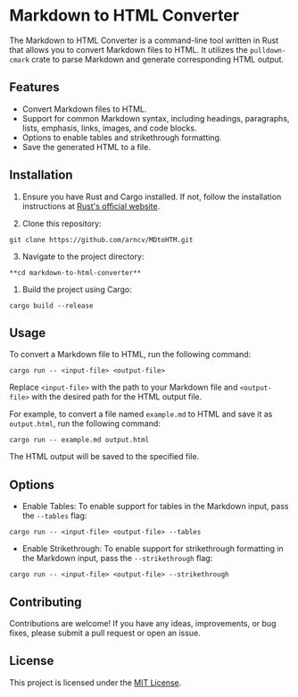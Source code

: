 # Markdown to HTML Converter

The Markdown to HTML Converter is a command-line tool written in Rust that allows you to convert Markdown files to HTML. It utilizes the `pulldown-cmark` crate to parse Markdown and generate corresponding HTML output.

## Features

- Convert Markdown files to HTML.
- Support for common Markdown syntax, including headings, paragraphs, lists, emphasis, links, images, and code blocks.
- Options to enable tables and strikethrough formatting.
- Save the generated HTML to a file.

## Installation

1. Ensure you have Rust and Cargo installed. If not, follow the installation instructions at [Rust's official website](https://www.rust-lang.org/).

2. Clone this repository:

```console
git clone https://github.com/arncv/MDtoHTM.git

```


3. Navigate to the project directory:

```console
**cd markdown-to-html-converter**

```


1. Build the project using Cargo:

```console
cargo build --release

```



## Usage

To convert a Markdown file to HTML, run the following command:

```console
cargo run -- <input-file> <output-file>

```



Replace `<input-file>` with the path to your Markdown file and `<output-file>` with the desired path for the HTML output file.

For example, to convert a file named `example.md` to HTML and save it as `output.html`, run the following command:

```console
cargo run -- example.md output.html

```



The HTML output will be saved to the specified file.

## Options

- Enable Tables: To enable support for tables in the Markdown input, pass the `--tables` flag:

```console
cargo run -- <input-file> <output-file> --tables

```


- Enable Strikethrough: To enable support for strikethrough formatting in the Markdown input, pass the `--strikethrough` flag:

```console
cargo run -- <input-file> <output-file> --strikethrough

```



## Contributing

Contributions are welcome! If you have any ideas, improvements, or bug fixes, please submit a pull request or open an issue.

## License

This project is licensed under the [MIT License](LICENSE).
